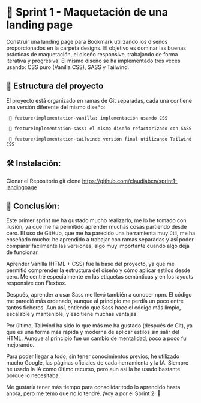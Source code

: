 # 🚀 Sprint 1 - Maquetación de una landing page

Construir una landing page para Bookmark utilizando los diseños proporcionados en la carpeta designs. 
El objetivo es dominar las buenas prácticas de maquetación, el diseño responsive, trabajando de forma iterativa y progresiva. 
El mismo diseño se ha implementado tres veces usando: CSS puro (Vanilla CSS), SASS y Tailwind.

## 🚧  Estructura del proyecto

El proyecto está organizado en ramas de Git separadas, cada una contiene una versión diferente del mismo diseño:

     🧩 feature/implementation-vanilla: implementación usando CSS
  
     🧩 featureimplementation-sass: el mismo diseño refactorizado con SASS
  
     🧩 feature/implementation-tailwind: versión final utilizando Tailwind CSS

## 🛠 Instalación:
Clonar el Repositorio
git clone https://github.com/claudiabcn/sprint1-landingpage

## 🧠 Conclusión:

Este primer sprint me ha gustado mucho realizarlo, me lo he tomado con ilusión, ya que me ha permitido aprender muchas cosas partiendo desde cero.
El uso de GitHub, que me ha parecido una herramienta muy útil, me ha enseñado mucho: he aprendido a trabajar con ramas separadas y así poder comparar fácilmente las versiones, algo muy importante cuando algo deja de funcionar.

Aprender Vanilla (HTML + CSS) fue la base del proyecto, ya que me permitió comprender la estructura del diseño y cómo aplicar estilos desde cero. Me centré especialmente en las etiquetas semánticas y en los layouts responsive con Flexbox.

Después, aprender a usar Sass me llevó también a conocer npm. El código me pareció más ordenado, aunque al principio me perdía un poco entre tantos ficheros. Aun así, entiendo que Sass hace el código más limpio, escalable y mantenible, y eso tiene muchas ventajas.

Por último, Tailwind ha sido lo que más me ha gustado (después de Git), ya que es una forma más rápida y moderna de aplicar estilos sin salir del HTML. Aunque al principio fue un cambio de mentalidad, poco a poco fui mejorando.

Para poder llegar a todo, sin tener conocimientos previos, he utilizado mucho Google, las páginas oficiales de cada herramienta y la IA. Siempre he usado la IA como último recurso, pero aun así la he usado bastante porque lo necesitaba.

Me gustaría tener más tiempo para consolidar todo lo aprendido hasta ahora, pero me temo que no lo tendré. ¡Voy a por el Sprint 2! 🚀

